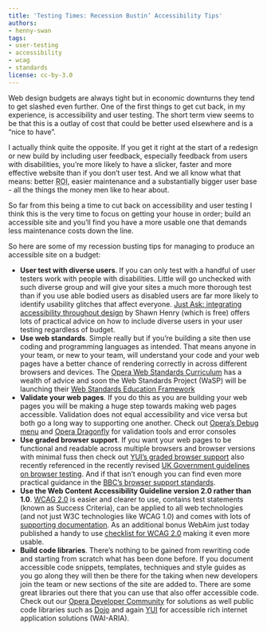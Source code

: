 ```yaml
---
title: 'Testing Times: Recession Bustin’ Accessibility Tips'
authors:
- henny-swan
tags:
- user-testing
- accessibility
- wcag
- standards
license: cc-by-3.0
---
```


Web design budgets are always tight but in economic downturns they tend to get slashed even further. One of the first things to get cut back, in my experience, is accessibility and user testing. The short term view seems to be that this is a outlay of cost that could be better used elsewhere and is a “nice to have”.

I actually think quite the opposite. If you get it right at the start of a redesign or new build by including user feedback, especially feedback from users with disabilities, you’re more likely to have a slicker,  faster and more effective website than if you don’t user test. And we all know what that means: better <abbr title="Return on investment">ROI</abbr>, easier maintenance and a substantially bigger user base - all the things the money men like to hear about.

So far from this being a time to cut back on accessibility and user testing I think this is the very time to focus on getting your house in order; build an accessible site and you’ll find you have a more usable one that demands less maintenance costs down the line.

So here are some of my recession busting tips for managing to produce an accessible site on a budget:

* **User test with diverse users**. If you can only test with a handful of user testers work with people with disabilities. Little will go unchecked with such diverse group and will give your sites a much more thorough test than if you use able bodied users as disabled users are far more likely to identify usability glitches that affect everyone. [Just Ask: integrating accessibility throughout design](http://www.uiaccess.com/accessucd/about.html) by Shawn Henry (which is free) offers lots of practical advice on how to include diverse users in your user testing regardless of budget.
* **Use web standards**. Simple really but if you’re building a site then use coding and programming languages as intended. That means anyone in your team, or new to your team, will understand your code and your web pages have a better chance of rendering correctly in across different browsers and devices. The [Opera Web Standards Curriculum](https://www.opera.com/wsc) has a wealth of advice and soon the Web Standards Project (WaSP) will be launching their [Web Standards Education Framework](http://www.webstandards.org/action/edutf/)
* **Validate your web pages**. If you do this as you are building your web pages you will be making a huge step towards making web pages accessible. Validation does not equal accessibility and vice versa but both go a long way to supporting one another. Check out [Opera’s Debug menu](http://my.opera.com/dragonfly/blog/2008/06/09/the-debug-menu-and-the-new-weekly) and [Opera Dragonfly](https://www.opera.com/dragonfly/) for validation tools and error consoles
* **Use graded browser support**. If you want your web pages to be functional and readable across multiple browsers and browser versions with minimal fuss then check out [YUI’s graded browser support](http://developer.yahoo.com/yui/articles/gbs/) also recently referenced in the  recently revised [UK Government guidelines on browser testing](http://www.coi.gov.uk/guidance.php?page=213). And if that isn’t enough you can find even more practical guidance in the [BBC’s browser support standards](http://www.bbc.co.uk/guidelines/futuremedia/technical/browser_support.shtml).
* **Use the Web Content Accessibility Guideline version 2.0 rather than 1.0**. [WCAG 2.0](http://www.w3.org/TR/WCAG20/) is easier and clearer to use, contains test statements (known as Success Criteria), can be applied to all web technologies (and not just W3C technologies like WCAG 1.0) and comes with lots of [supporting documentation](http://www.w3.org/WAI/intro/wcag.php#whatis2). As an additional bonus WebAim just today published a handy to use [checklist for WCAG 2.0](http://webaim.org/standards/wcag/checklist) making it even more usable.
* **Build code libraries**. There’s nothing to be gained from rewriting code and starting from scratch what has been done before. If you document accessible code snippets, templates, techniques and style guides as you go along they will then be there for the taking when new developers join the team or new sections of the site are added to. There are some great libraries out there that you can use that also offer accessible code. Check out our [Opera Developer Community](https://dev.opera.com/) for solutions as well public code libraries such as [Dojo](http://dojotoolkit.org/) and again [YUI](http://developer.yahoo.com/yui/) for accessible rich internet application solutions (WAI-ARIA).
